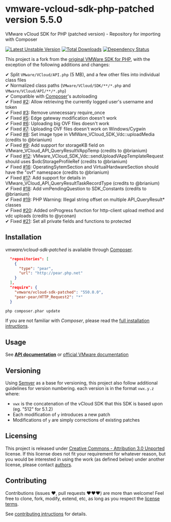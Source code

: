 vmware-vcloud-sdk-php-patched version 5.5.0
===========================================

VMware vCloud SDK for PHP (patched version) - Repository for importing with Composer

[![Latest Unstable Version](https://poser.pugx.org/vmware/vcloud-sdk-patched/v/stable.png)](https://packagist.org/packages/vmware/vcloud-sdk-patched)
[![Total Downloads](https://poser.pugx.org/vmware/vcloud-sdk-patched/downloads.png)](https://packagist.org/packages/vmware/vcloud-sdk-patched)
[![Dependency Status](https://www.versioneye.com/user/projects/52937db1632bac86a500022d/badge.png)](https://www.versioneye.com/user/projects/52937db1632bac86a500022d)

This project is a fork from the [original VMWare SDK for PHP](https://github.com/amercier/vmware-vcloud-sdk-php),
with the exception of the following additions and changes:

✔ Split `VMware/VCloud/API.php` (5 MB), and a few other files into individual class files  
✔ Normalized class paths (`VMware/VCloud/SDK/**/*.php` and `VMware/VCloud/API/**/*.php`)  
✔ Compatible with [Composer](http://getcomposer.org/)'s autoloading  
✔ Fixed [#2](https://github.com/amercier/vmware-vcloud-sdk-php-patched/issues/2): Allow retrieving the currently logged user's username and token  
✔ Fixed [#3](https://github.com/amercier/vmware-vcloud-sdk-php-patched/issues/3): Remove unnecessary require_once  
✔ Fixed [#5](https://github.com/amercier/vmware-vcloud-sdk-php-patched/issues/5): Edge gateway modification doesn't work  
✔ Fixed [#6](https://github.com/amercier/vmware-vcloud-sdk-php-patched/issues/6): Uploading big OVF files doesn't work  
✔ Fixed [#7](https://github.com/amercier/vmware-vcloud-sdk-php-patched/issues/7): Uploading OVF files doesn't work on Windows/Cygwin  
✔ Fixed [#8](https://github.com/amercier/vmware-vcloud-sdk-php-patched/issues/8): Set image type in VMWare_VCloud_SDK_Vdc::uploadMedia (credits to @brianium)  
✔ Fixed [#9](https://github.com/amercier/vmware-vcloud-sdk-php-patched/pull/9): Add support for storageKB field on VMware_VCloud_API_QueryResultVAppTemp (credits to @brianium)  
✔ Fixed [#12](https://github.com/amercier/vmware-vcloud-sdk-php-patched/pull/12): VMware_VCloud_SDK_Vdc::sendUploadVAppTemplateRequest should uses $vdcStorageProfileRef (credits to @brianium)  
✔ Fixed [#16](https://github.com/amercier/vmware-vcloud-sdk-php-patched/pull/16): OperatingSytemSection and VirtualHardwareSection should have the "ovf" namespace (credits to @brianium)  
✔ Fixed [#17](https://github.com/amercier/vmware-vcloud-sdk-php-patched/pull/17): Add support for details in VMware_VCloud_API_QueryResultTaskRecordType (credits to @brianium)  
✔ Fixed [#18](https://github.com/amercier/vmware-vcloud-sdk-php-patched/pull/18): Add vmPendingQuestion to SDK_Constants (credits to @brianium)  
✔ Fixed [#19](https://github.com/amercier/vmware-vcloud-sdk-php-patched/pull/19): PHP Warning: Illegal string offset on multiple API_QueryResult* classes  
✔ Fixed [#20](https://github.com/amercier/vmware-vcloud-sdk-php-patched/pull/20): Added onProgress function for http-client upload method and vdc uploads (credits to @yconan)  
✔ Fixed [#21](https://github.com/amercier/vmware-vcloud-sdk-php-patched/issues/21): Set all private fields and functions to protected  


Installation
------------

_vmware/vcloud-sdk-patched_ is available through [Composer](http://getcomposer.org/).
```json
  "repositories": [
    {
      "type": "pear",
      "url": "http://pear.php.net"
    }
  ],
  "require": {
    "vmware/vcloud-sdk-patched": "550.0.0",
    "pear-pear/HTTP_Request2": "*"
  }
```
```bash
php composer.phar update
```

If you are not familiar with _Composer_, please read the
[full installation intructions](docs/install.md).


Usage
-----

See **[API documentation](http://amercier.github.io/vmware-vcloud-sdk-php-patched/)**
or [official VMware documentation](http://www.vmware.com/support/pubs/vcd_pubs.html)


Versioning
----------

Using [Semver](http://semver.org/) as a base for versioning, this project also
follow additional guidelines for version numbering. each version is in the
format `vwx.y.z` where:

  - `vwx` is the concatenation of the vCloud SDK that this SDK is based upon (eg. "512" for 5.1.2)
  - Each modification of `y` introduces a new patch
  - Modifications of `y` are simply corrections of existing patches


Licensing
---------

This project is released under
[Creative Commons - Attribution 3.0 Unported](LICENSE-CC-BY.md) license. If this
license does not fit your requirement for whatever reason, but you would be
interested in using the work (as defined below) under another license, please
contact [authors](docs/authors.md).


Contributing
------------

Contributions (issues ♥, pull requests ♥♥♥) are more than welcome! Feel free to
clone, fork, modify, extend, etc, as long as you respect the
[license terms](LICENSE-CC-BY.md).

See [contributing intructions](docs/contributing.md) for details.
